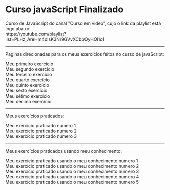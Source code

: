 <style>
    a {
        text-decoration: none;
    }  /* Ignorar */
</style> 

# Curso javaScript Finalizado
 Curso de JavaScript do canal "Curso em video", cujo o link da playlist está logo abaixo: <br>
 https://youtube.com/playlist?list=PLHz_AreHm4dlsK3Nr9GVvXCbpQyHQl1o1

<hr>

<p>Paginas direcionadas para os meus exercícios feitos no curso de javaScript:</p>
<a href="https://guilherme-possebon.github.io/Curso-javascript/Exemplos/Exemplo%20HTML/ex001.html">Meu primeiro exercício</a> <br>
<a href="https://guilherme-possebon.github.io/Curso-javascript/Exemplos/Exemplo%20HTML/ex002.html">Meu segundo exercício</a> <br>
<a href="https://guilherme-possebon.github.io/Curso-javascript/Exemplos/Exemplo%20HTML/ex003.html">Meu terceiro exercício</a> <br>
<a href="https://guilherme-possebon.github.io/Curso-javascript/Exemplos/Exemplo%20HTML/ex004.html">Meu quarto exercício</a> <br>
<a href="https://guilherme-possebon.github.io/Curso-javascript/Exemplos/Exemplo%20HTML/ex005.html">Meu quinto exercício</a> <br>
<a href="https://guilherme-possebon.github.io/Curso-javascript/Exemplos/Exemplo%20HTML/ex006.html">Meu sexto exercício</a> <br>
<a href="https://guilherme-possebon.github.io/Curso-javascript/Exemplos/Exemplo%20HTML/ex007.html">Meu sétimo exercício</a> <br>
<a href="https://guilherme-possebon.github.io/Curso-javascript/Exemplos/Exemplo%20HTML/ex010.html">Meu décimo exercício</a> <br>

<hr>

<p>Meus exercícios praticados:</p> 
<a href="https://guilherme-possebon.github.io/Curso-javascript/Exercicios praticados/aa.html">Meu exercício praticado numero 1</a> <br>
<a href="https://guilherme-possebon.github.io/Curso-javascript/Exercicios praticados/pr009.html">Meu exercício praticado numero 2</a> <br>
<a href="https://guilherme-possebon.github.io/Curso-javascript/Exercicios praticados/pr014.html">Meu exercício praticado numero 3</a> <br>

<hr>

<p>Meus exercícios praticados usando meu conhecimento:</p> 

<a href="https://guilherme-possebon.github.io/Curso-javascript/Exercicios/Site da hora e do dia/index.html">Meu exercício praticado usando o meu conhecimento numero 1</a> <br>
<a href="https://guilherme-possebon.github.io/Curso-javascript/Exercicios/Site das idades/index.html">Meu exercício praticado usando o meu conhecimento numero 2</a> <br>
<a href="https://guilherme-possebon.github.io/Curso-javascript/Exercicios/exercicio 016/index.html">Meu exercício praticado usando o meu conhecimento numero 3</a> <br>
<a href="https://guilherme-possebon.github.io/Curso-javascript/Exercicios/exercicio 017/index.html">Meu exercício praticado usando o meu conhecimento numero 4</a> <br>
<a href="https://guilherme-possebon.github.io/Curso-javascript/Exercicios/exercicio 018/index.html">Meu exercício praticado usando o meu conhecimento numero 5</a> <br>